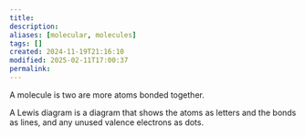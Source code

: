 ```yaml
---
title: 
description: 
aliases: [molecular, molecules]
tags: []
created: 2024-11-19T21:16:10
modified: 2025-02-11T17:00:37
permalink:
---
```


A molecule is two are more atoms bonded together.



A Lewis diagram is a diagram that shows the atoms as letters and the bonds as lines, and any unused valence electrons as dots.
